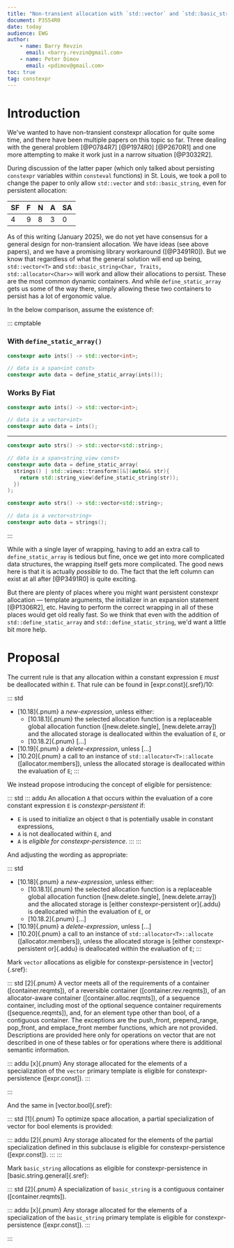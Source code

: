 ```yaml
---
title: "Non-transient allocation with `std::vector` and `std::basic_string`"
document: P3554R0
date: today
audience: EWG
author:
    - name: Barry Revzin
      email: <barry.revzin@gmail.com>
    - name: Peter Dimov
      email: <pdimov@gmail.com>
toc: true
tag: constexpr
---
```


# Introduction

We've wanted to have non-transient constexpr allocation for quite some time, and there have been multiple papers on this topic so far. Three dealing with the general problem [@P0784R7] [@P1974R0] [@P2670R1] and one more attempting to make it work just in a narrow situation [@P3032R2].

During discussion of the latter paper (which only talked about persisting `constexpr` variables within `consteval` functions) in St. Louis, we took a poll to change the paper to only allow `std::vector` and `std::basic_string`, even for persistent allocation:

|SF|F|N|A|SA|
|-|-|-|-|-|
|4|9|8|3|0|

As of this writing (January 2025), we do not yet have consensus for a general design for non-transient allocation. We have ideas (see above papers), and we have a promising library workaround ([@P3491R0]). But we know that regardless of what the general solution will end up being, `std::vector<T>` and `std::basic_string<Char, Traits, std::allocator<Char>>` will work and allow their allocations to persist. These are the most common dynamic containers. And while `define_static_array` gets us some of the way there, simply allowing these two containers to persist has a lot of ergonomic value.

In the below comparison, assume the existence of:

::: cmptable

### With `define_static_array()`
```cpp
constexpr auto ints() -> std::vector<int>;

// data is a span<int const>
constexpr auto data = define_static_array(ints());
```

### Works By Fiat
```cpp
constexpr auto ints() -> std::vector<int>;

// data is a vector<int>
constexpr auto data = ints();
```

---

```cpp
constexpr auto strs() -> std::vector<std::string>;

// data is a span<string_view const>
constexpr auto data = define_static_array(
  strings() | std::views::transform([&](auto&& str){
    return std::string_view(define_static_string(str));
  })
);
```

```cpp
constexpr auto strs() -> std::vector<std::string>;

// data is a vector<string>
constexpr auto data = strings();
```

:::

While with a single layer of wrapping, having to add an extra call to `define_static_array` is tedious but fine, once we get into more complicated data structures, the wrapping itself gets more complicated. The good news here is that it is actually _possible_ to do. The fact that the left column can exist at all after [@P3491R0] is quite exciting.

But there are plenty of places where you might want persistent constexpr allocation — template arguments, the initializer in an expansion statement [@P1306R2], etc. Having to perform the correct wrapping in all of these places would get old really fast. So we think that even with the addition of `std::define_static_array` and `std::define_static_string`, we'd want a little bit more help.

# Proposal

The current rule is that any allocation within a constant expression `E` _must_ be deallocated within `E`. That rule can be found in [expr.const]{.sref}/10:

::: std
* [10.18]{.pnum} a *new-expression*, unless either:
    * [10.18.1]{.pnum} the selected allocation function is a replaceable global allocation function ([new.delete.single], [new.delete.array]) and the allocated storage is deallocated within the evaluation of `E`, or
    * [10.18.2]{.pnum} [...]
* [10.19]{.pnum} a *delete-expression*, unless [...]
* [10.20]{.pnum} a call to an instance of `std​::​allocator<T>​::​allocate` ([allocator.members]), unless the allocated storage is deallocated within the evaluation of `E`;
:::

We instead propose introducing the concept of eligible for persistence:

::: std
::: addu
An allocation `A` that occurs within the evaluation of a core constant expression `E` is _constexpr-persistent_ if:

* `E` is used to initialize an object `O` that is potentially usable in constant expressions,
* `A` is not deallocated within `E`, and
* `A` is _eligible for constexpr-persistence_.
:::
:::

And adjusting the wording as appropriate:

::: std
* [10.18]{.pnum} a *new-expression*, unless either:
    * [10.18.1]{.pnum} the selected allocation function is a replaceable global allocation function ([new.delete.single], [new.delete.array]) and the allocated storage is [either constexpr-persistent or]{.addu} is deallocated within the evaluation of `E`, or
    * [10.18.2]{.pnum} [...]
* [10.19]{.pnum} a *delete-expression*, unless [...]
* [10.20]{.pnum} a call to an instance of `std​::​allocator<T>​::​allocate` ([allocator.members]), unless the allocated storage is [either constexpr-persistent or]{.addu} is deallocated within the evaluation of `E`;
:::

Mark `vector` allocations as eligible for constexpr-persistence in [vector]{.sref}:

::: std
[2]{.pnum} A vector meets all of the requirements of a container ([container.reqmts]), of a reversible container ([container.rev.reqmts]), of an allocator-aware container ([container.alloc.reqmts]), of a sequence container, including most of the optional sequence container requirements ([sequence.reqmts]), and, for an element type other than bool, of a contiguous container.
The exceptions are the push_front, prepend_range, pop_front, and emplace_front member functions, which are not provided.
Descriptions are provided here only for operations on vector that are not described in one of these tables or for operations where there is additional semantic information.

::: addu
[x]{.pnum} Any storage allocated for the elements of a specialization of the `vector` primary template is eligible for constexpr-persistence ([expr.const]).
:::

:::

And the same in [vector.bool]{.sref}:

::: std
[1]{.pnum} To optimize space allocation, a partial specialization of vector for bool elements is provided:

::: addu
[2]{.pnum} Any storage allocated for the elements of the partial specialization defined in this subclause is eligible for constexpr-persistence ([expr.const]).
:::
:::



Mark `basic_string` allocations as eligible for constexpr-persistence in [basic.string.general]{.sref}:

::: std
[2]{.pnum} A specialization of `basic_string` is a contiguous container ([container.reqmts]).

::: addu
[x]{.pnum} Any storage allocated for the elements of a specialization of the `basic_string` primary template is eligible for constexpr-persistence ([expr.const]).
:::

:::

